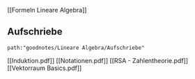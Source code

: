 [[Formeln Lineare Algebra]]
## Aufschriebe
```expander
path:"goodnotes/Lineare Algebra/Aufschriebe"
```
[[Induktion.pdf]]
[[Notationen.pdf]]
[[RSA - Zahlentheorie.pdf]]
[[Vektorraum Basics.pdf]]


